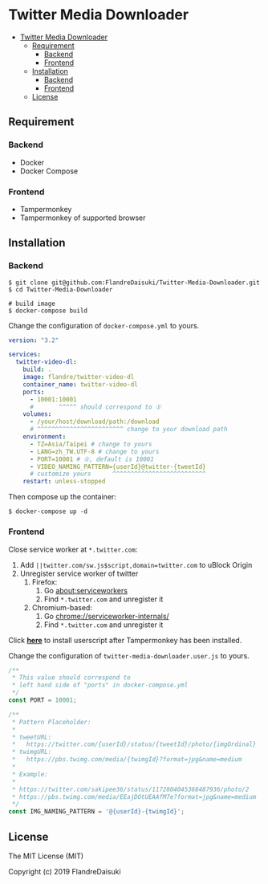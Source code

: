 # Twitter Media Downloader

- [Twitter Media Downloader](#twitter-media-downloader)
  - [Requirement](#requirement)
    - [Backend](#backend)
    - [Frontend](#frontend)
  - [Installation](#installation)
    - [Backend](#backend-1)
    - [Frontend](#frontend-1)
  - [License](#license)

## Requirement

### Backend

* Docker
* Docker Compose

### Frontend

* Tampermonkey
* Tampermonkey of supported browser

## Installation

### Backend

```shell
$ git clone git@github.com:FlandreDaisuki/Twitter-Media-Downloader.git
$ cd Twitter-Media-Downloader

# build image
$ docker-compose build
```

Change the configuration of `docker-compose.yml` to yours.

```yaml
version: "3.2"

services:
  twitter-video-dl:
    build: .
    image: flandre/twitter-video-dl
    container_name: twitter-video-dl
    ports:
      - 10001:10001
      #       ^^^^^ should correspond to ①
    volumes:
      - /your/host/download/path:/download
      # ^^^^^^^^^^^^^^^^^^^^^^^^ change to your download path
    environment:
      - TZ=Asia/Taipei # change to yours
      - LANG=zh_TW.UTF-8 # change to yours
      - PORT=10001 # ①, default is 10001
      - VIDEO_NAMING_PATTERN={userId}@twitter-{tweetId}
      # customize yours      ^^^^^^^^^^^^^^^^^^^^^^^^^^
    restart: unless-stopped
```

Then compose up the container:

```shell
$ docker-compose up -d
```

### Frontend

Close service worker at `*.twitter.com`:

1. Add `||twitter.com/sw.js$script,domain=twitter.com` to uBlock Origin
2. Unregister service worker of twitter
   1. Firefox:
      1. Go [about:serviceworkers](about:serviceworkers)
      2. Find `*.twitter.com` and unregister it
   2. Chromium-based:
      1. Go [chrome://serviceworker-internals/](chrome://serviceworker-internals/)
      2. Find `*.twitter.com` and unregister it

Click [**here**](https://github.com/FlandreDaisuki/Twitter-Media-Downloader/raw/master/twitter-media-downloader.user.js) to install userscript after Tampermonkey has been installed.

Change the configuration of `twitter-media-downloader.user.js` to yours.

```javascript
/**
 * This value should correspond to
 * left hand side of "ports" in docker-compose.yml
 */
const PORT = 10001;

/**
 * Pattern Placeholder:
 *
 * tweetURL:
 *   https://twitter.com/{userId}/status/{tweetId}/photo/{imgOrdinal}
 * twimgURL:
 *   https://pbs.twimg.com/media/{twimgId}?format=jpg&name=medium
 *
 * Example:
 *
 * https://twitter.com/sakipee36/status/1172804045368487936/photo/2
 * https://pbs.twimg.com/media/EEajDOtUEAAfM7e?format=jpg&name=medium
 */
const IMG_NAMING_PATTERN = '@{userId}-{twimgId}';
```

## License

The MIT License (MIT)

Copyright (c) 2019 FlandreDaisuki
